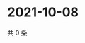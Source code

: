 # 2021-10-08

共 0 条

<!-- BEGIN WEIBO -->
<!-- 最后更新时间 Fri Oct 08 2021 21:19:09 GMT+0800 (China Standard Time) -->

<!-- END WEIBO -->
